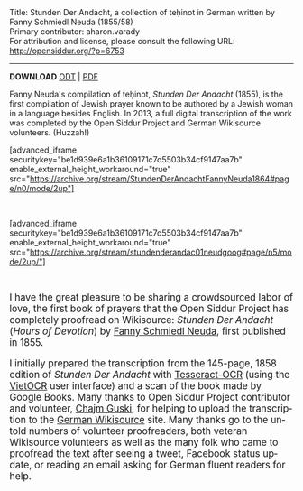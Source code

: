 <html>
<head></head>
<body>
Title: Stunden Der Andacht, a collection of teḥinot in German written by Fanny Schmiedl Neuda (1855/58)<br />
Primary contributor: aharon.varady<br />
For attribution and license, please consult the following URL: <a href="http://opensiddur.org/?p=6753">http://opensiddur.org/?p=6753</a>
<p />
<hr />

<strong>DOWNLOAD</strong> 
<a href="https://opensiddur.org/wp-content/uploads/2013/04/Fanny-Schmiedl-Neuda-Stunden-Der-Andacht-Open-Siddur-Project-version-1.0.odt">ODT</a> | <a href="https://opensiddur.org/wp-content/uploads/2013/04/Fanny-Schmiedl-Neuda-Stunden-Der-Andacht-Open-Siddur-Project-version-1.0.pdf">PDF</a>

Fanny Neuda's compilation of teḥinot, <em>Stunden Der Andacht</em> (1855), is the first compilation of Jewish prayer known to be authored by a Jewish woman in a language besides English. In 2013, a full digital transcription of the work was completed by the Open Siddur Project and German Wikisource volunteers. (Huzzah!)

[advanced_iframe securitykey="be1d939e6a1b36109171c7d5503b34cf9147aa7b" enable_external_height_workaround="true" src="https://archive.org/stream/StundenDerAndachtFannyNeuda1864#page/n0/mode/2up"]

&nbsp;

[advanced_iframe securitykey="be1d939e6a1b36109171c7d5503b34cf9147aa7b" enable_external_height_workaround="true" src="https://archive.org/stream/stundenderandac01neudgoog#page/n5/mode/2up/"]

&nbsp;

<div class="english" lang="en" style="font-size: 1.2em;">
I have the great pleasure to be sharing a crowdsourced labor of love, the first book of prayers that the Open Siddur Project has completely proofread on Wikisource: <em>Stunden Der Andacht</em> (<em>Hours of Devotion</em>) by <a href="http://jwa.org/encyclopedia/article/neuda-fanny">Fanny Schmiedl Neuda</a>, first published in 1855.

I initially prepared the transcription from the 145-page, 1858 edition of <em>Stunden Der Andacht</em> with <a href="http://code.google.com/p/tesseract-ocr/">Tesseract-OCR</a> (using the <a href="http://sourceforge.net/projects/vietocr/">VietOCR</a> user interface) and a scan of the book made by Google Books. Many thanks to Open Siddur Project contributor and volunteer, <a href="http://www.sprachkasse.de/blog/2013/04/25/stunden-der-andacht-vollstandig/">Chajm Guski</a>, for helping to upload the transcription to the <a href="http://de.wikisource.org/wiki/Index:Neuda-Stunden_der_Andacht-1858.pdf">German Wikisource</a> site. Many thanks go to the untold numbers of volunteer proofreaders, both veteran Wikisource volunteers as well as the many folk who came to proofread the text after seeing a tweet, Facebook status update, or reading an email asking for German fluent readers for help.
</div>
</body>
</html>